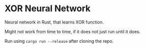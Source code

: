 # XOR Neural Network

Neural network in Rust, that learns XOR function.

Might not work from time to time, if it does not just run until it does.

Run using `cargo run --release` after cloning the repo.

